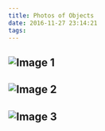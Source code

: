 ```yaml
---
title: Photos of Objects
date: 2016-11-27 23:14:21
tags:
---
```


![Image 1](/SomethingDiffFromMyCam/images/objects/cup-cake.jpg)
---
![Image 2](/SomethingDiffFromMyCam/images/objects/was-rose.jpg)
---
![Image 3](/SomethingDiffFromMyCam/images/objects/pink-cloud.jpg)
---
